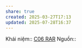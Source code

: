 ```yaml
---
share: true
created: 2025-03-27T17:13
updated: 2025-07-28T16:37
---
```

Khái niệm:: 
[C06 RAR](https://rarcenter.vn/trang-chu)
Nguồn:: 
